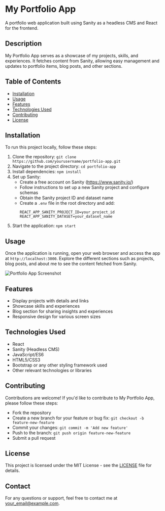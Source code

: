 # My Portfolio App

A portfolio web application built using Sanity as a headless CMS and React for the frontend.

## Description

My Portfolio App serves as a showcase of my projects, skills, and experiences. It fetches content from Sanity, allowing easy management and updates to portfolio items, blog posts, and other sections.

## Table of Contents

- [Installation](#installation)
- [Usage](#usage)
- [Features](#features)
- [Technologies Used](#technologies-used)
- [Contributing](#contributing)
- [License](#license)

## Installation

To run this project locally, follow these steps:

1. Clone the repository: `git clone https://github.com/yourusername/portfolio-app.git`
2. Navigate to the project directory: `cd portfolio-app`
3. Install dependencies: `npm install`
4. Set up Sanity:
   - Create a free account on Sanity (https://www.sanity.io/)
   - Follow instructions to set up a new Sanity project and configure schemas
   - Obtain the Sanity project ID and dataset name
   - Create a `.env` file in the root directory and add:
     ```
     REACT_APP_SANITY_PROJECT_ID=your_project_id
     REACT_APP_SANITY_DATASET=your_dataset_name
     ```
5. Start the application: `npm start`

## Usage

Once the application is running, open your web browser and access the app at `http://localhost:3000`. Explore the different sections such as projects, blog posts, and about me to see the content fetched from Sanity.

![Portfolio App Screenshot](screenshots/portfolio-app.png)

## Features

- Display projects with details and links
- Showcase skills and experiences
- Blog section for sharing insights and experiences
- Responsive design for various screen sizes

## Technologies Used

- React
- Sanity (Headless CMS)
- JavaScript/ES6
- HTML5/CSS3
- Bootstrap or any other styling framework used
- Other relevant technologies or libraries

## Contributing

Contributions are welcome! If you'd like to contribute to My Portfolio App, please follow these steps:

- Fork the repository
- Create a new branch for your feature or bug fix: `git checkout -b feature-new-feature`
- Commit your changes: `git commit -m 'Add new feature'`
- Push to the branch: `git push origin feature-new-feature`
- Submit a pull request

## License

This project is licensed under the MIT License - see the [LICENSE](LICENSE) file for details.

## Contact

For any questions or support, feel free to contact me at your_email@example.com.
